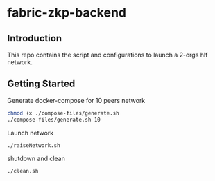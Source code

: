# fabric-zkp-backend
## Introduction
This repo contains the script and configurations to launch a 2-orgs hlf network.

## Getting Started
Generate docker-compose for 10 peers network
``` sh
chmod +x ./compose-files/generate.sh
./compose-files/generate.sh 10
```

Launch network
```sh
./raiseNetwork.sh
```


shutdown and clean 
```sh 
./clean.sh
```